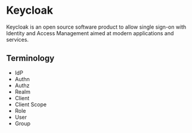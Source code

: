 # Keycloak

Keycloak is an open source software product to allow single sign-on with
Identity and Access Management aimed at modern applications and services.

## Terminology

- IdP
- Authn
- Authz
- Realm
- Client
- Client Scope
- Role
- User
- Group
